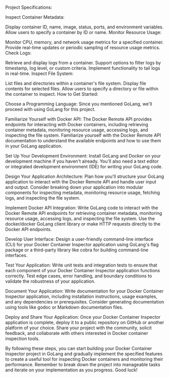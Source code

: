 Project Specifications:

Inspect Container Metadata:

Display container ID, name, image, status, ports, and environment variables.
Allow users to specify a container by ID or name.
Monitor Resource Usage:

Monitor CPU, memory, and network usage metrics for a specified container.
Provide real-time updates or periodic sampling of resource usage metrics.
Check Logs:

Retrieve and display logs from a container.
Support options to filter logs by timestamp, log level, or custom criteria.
Implement functionality to tail logs in real-time.
Inspect File System:

List files and directories within a container's file system.
Display file contents for selected files.
Allow users to specify a directory or file within the container to inspect.
How to Get Started:

Choose a Programming Language: Since you mentioned GoLang, we'll proceed with using GoLang for this project.

Familiarize Yourself with Docker API: The Docker Remote API provides endpoints for interacting with Docker containers, including retrieving container metadata, monitoring resource usage, accessing logs, and inspecting the file system. Familiarize yourself with the Docker Remote API documentation to understand the available endpoints and how to use them in your GoLang application.

Set Up Your Development Environment: Install GoLang and Docker on your development machine if you haven't already. You'll also need a text editor or integrated development environment (IDE) for writing your GoLang code.

Design Your Application Architecture: Plan how you'll structure your GoLang application to interact with the Docker Remote API and handle user input and output. Consider breaking down your application into modular components for inspecting metadata, monitoring resource usage, fetching logs, and inspecting the file system.

Implement Docker API Integration: Write GoLang code to interact with the Docker Remote API endpoints for retrieving container metadata, monitoring resource usage, accessing logs, and inspecting the file system. Use the docker/docker GoLang client library or make HTTP requests directly to the Docker API endpoints.

Develop User Interface: Design a user-friendly command-line interface (CLI) for your Docker Container Inspector application using GoLang's flag package or a third-party library like cobra for building command-line interfaces.

Test Your Application: Write unit tests and integration tests to ensure that each component of your Docker Container Inspector application functions correctly. Test edge cases, error handling, and boundary conditions to validate the robustness of your application.

Document Your Application: Write documentation for your Docker Container Inspector application, including installation instructions, usage examples, and any dependencies or prerequisites. Consider generating documentation using tools like godoc or Markdown documentation files.

Deploy and Share Your Application: Once your Docker Container Inspector application is complete, deploy it to a public repository on GitHub or another platform of your choice. Share your project with the community, solicit feedback, and collaborate with others interested in Docker container inspection tools.

By following these steps, you can start building your Docker Container Inspector project in GoLang and gradually implement the specified features to create a useful tool for inspecting Docker containers and monitoring their performance. Remember to break down the project into manageable tasks and iterate on your implementation as you progress. Good luck!
